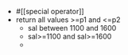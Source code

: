 - #[[special operator]]
- return all values >=p1 and <=p2
	- sal between 1100 and 1600
	- sal>=1100 and sal>=1600
	-